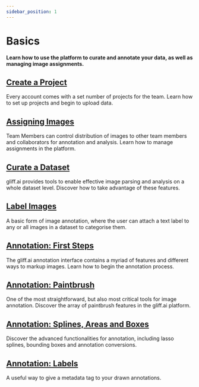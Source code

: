 ```yaml
---
sidebar_position: 1
---
```


# Basics

**Learn how to use the platform to curate and annotate your data, as well as managing image assignments.**

## [Create a Project](/createproject)

Every account comes with a set number of projects for the team.
Learn how to set up projects and begin to upload data.

## [Assigning Images](/assign)

Team Members can control distribution of images to other team members and collaborators for annotation and analysis.
Learn how to manage assignments in the platform.

## [Curate a Dataset](/curatedata)

gliff.ai provides tools to enable effective image parsing and analysis on a whole dataset level.
Discover how to take advantage of these features.

## [Label Images](/imagelabels)

A basic form of image annotation, where the user can attach a text label to any or all images in a dataset to categorise them.

## [Annotation: First Steps](/firststeps)

The gliff.ai annotation interface contains a myriad of features and different ways to markup images.
Learn how to begin the annotation process.

## [Annotation: Paintbrush](/paintbrush)

One of the most straightforward, but also most critical tools for image annotation.
Discover the array of paintbrush features in the gliff.ai platform.

## [Annotation: Splines, Areas and Boxes](/splines)

Discover the advanced functionalities for annotation, including lasso splines, bounding boxes and annotation conversions.

## [Annotation: Labels](/labels)

A useful way to give a metadata tag to your drawn annotations.
